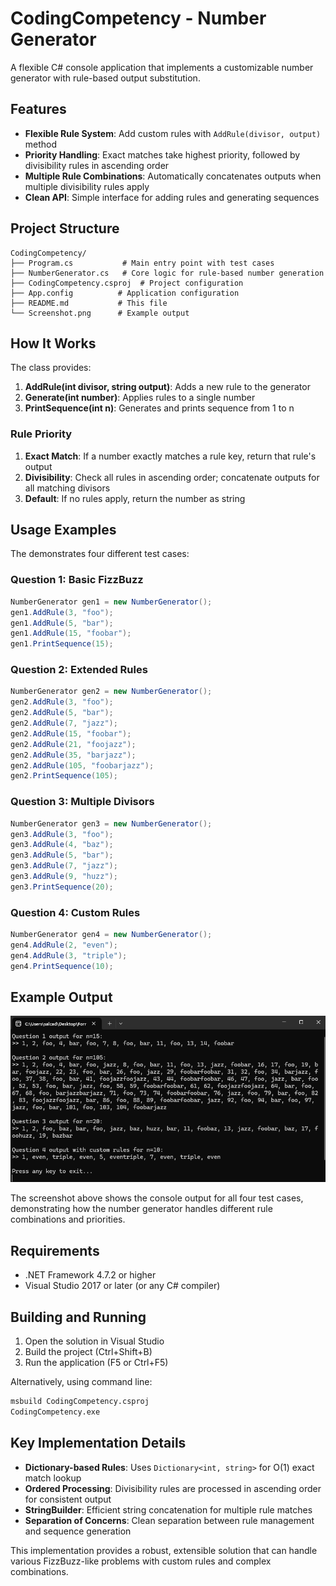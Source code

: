 
# CodingCompetency - Number Generator

A flexible C# console application that implements a customizable number generator with rule-based output substitution.

## Features

- **Flexible Rule System**: Add custom rules with `AddRule(divisor, output)` method
- **Priority Handling**: Exact matches take highest priority, followed by divisibility rules in ascending order
- **Multiple Rule Combinations**: Automatically concatenates outputs when multiple divisibility rules apply
- **Clean API**: Simple interface for adding rules and generating sequences

## Project Structure

```
CodingCompetency/
├── Program.cs           # Main entry point with test cases
├── NumberGenerator.cs   # Core logic for rule-based number generation
├── CodingCompetency.csproj  # Project configuration
├── App.config          # Application configuration
├── README.md           # This file
└── Screenshot.png      # Example output
```

## How It Works

The <mcfile name="NumberGenerator.cs" path="c:\Users\salcad\Desktop\FormulatrixHomework\CodingCompetency\NumberGenerator.cs"></mcfile> class provides:

1. **AddRule(int divisor, string output)**: Adds a new rule to the generator
2. **Generate(int number)**: Applies rules to a single number
3. **PrintSequence(int n)**: Generates and prints sequence from 1 to n

### Rule Priority

1. **Exact Match**: If a number exactly matches a rule key, return that rule's output
2. **Divisibility**: Check all rules in ascending order; concatenate outputs for all matching divisors
3. **Default**: If no rules apply, return the number as string

## Usage Examples

The <mcfile name="Program.cs" path="c:\Users\salcad\Desktop\FormulatrixHomework\CodingCompetency\Program.cs"></mcfile> demonstrates four different test cases:

### Question 1: Basic FizzBuzz
```csharp
NumberGenerator gen1 = new NumberGenerator();
gen1.AddRule(3, "foo");
gen1.AddRule(5, "bar");
gen1.AddRule(15, "foobar");
gen1.PrintSequence(15);
```

### Question 2: Extended Rules
```csharp
NumberGenerator gen2 = new NumberGenerator();
gen2.AddRule(3, "foo");
gen2.AddRule(5, "bar");
gen2.AddRule(7, "jazz");
gen2.AddRule(15, "foobar");
gen2.AddRule(21, "foojazz");
gen2.AddRule(35, "barjazz");
gen2.AddRule(105, "foobarjazz");
gen2.PrintSequence(105);
```

### Question 3: Multiple Divisors
```csharp
NumberGenerator gen3 = new NumberGenerator();
gen3.AddRule(3, "foo");
gen3.AddRule(4, "baz");
gen3.AddRule(5, "bar");
gen3.AddRule(7, "jazz");
gen3.AddRule(9, "huzz");
gen3.PrintSequence(20);
```

### Question 4: Custom Rules
```csharp
NumberGenerator gen4 = new NumberGenerator();
gen4.AddRule(2, "even");
gen4.AddRule(3, "triple");
gen4.PrintSequence(10);
```

## Example Output

![Screenshot of program output](Screenshot.png)

The screenshot above shows the console output for all four test cases, demonstrating how the number generator handles different rule combinations and priorities.

## Requirements

- .NET Framework 4.7.2 or higher
- Visual Studio 2017 or later (or any C# compiler)

## Building and Running

1. Open the solution in Visual Studio
2. Build the project (Ctrl+Shift+B)
3. Run the application (F5 or Ctrl+F5)

Alternatively, using command line:
```bash
msbuild CodingCompetency.csproj
CodingCompetency.exe
```

## Key Implementation Details

- **Dictionary-based Rules**: Uses `Dictionary<int, string>` for O(1) exact match lookup
- **Ordered Processing**: Divisibility rules are processed in ascending order for consistent output
- **StringBuilder**: Efficient string concatenation for multiple rule matches
- **Separation of Concerns**: Clean separation between rule management and sequence generation

This implementation provides a robust, extensible solution that can handle various FizzBuzz-like problems with custom rules and complex combinations.
        